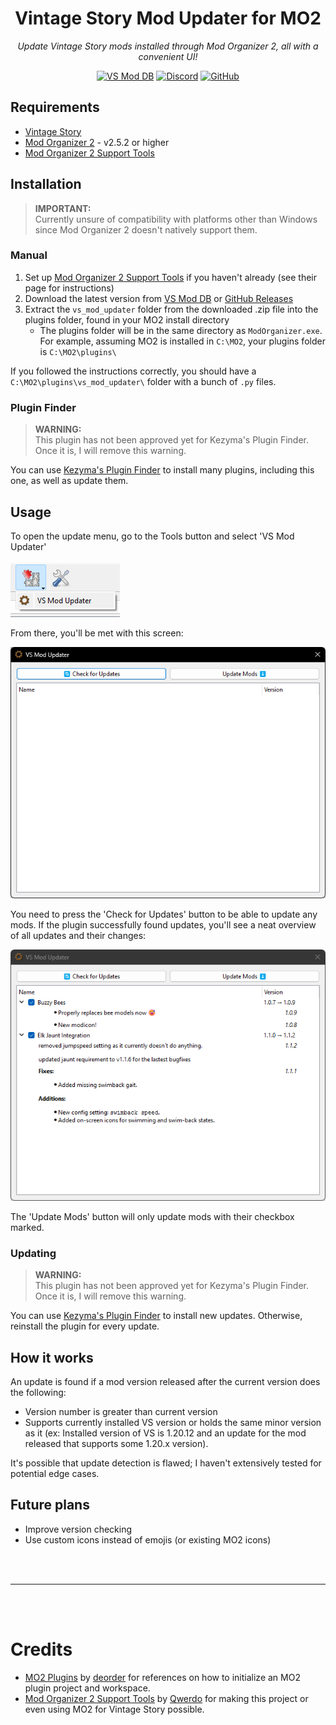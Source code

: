 <center>
<h1> Vintage Story Mod Updater for MO2 </h1>

<p><i>Update Vintage Story mods installed through Mod Organizer 2, all with a convenient UI!</i></p>

<a href="https://mods.vintagestory.at/modupdaterformo"><img src="https://img.shields.io/badge/%E2%9A%99%EF%B8%8F-VS%20Mod%20DB-%23a6947b?style=flat&labelColor=%237d6b56" alt="VS Mod DB"></a>
<a href="https://discord.gg/sWVexFEWNZ"><img src="https://img.shields.io/discord/532779726343897104?style=flat&logo=discord&label=Discord&color=%237289da" alt="Discord"></a>
<a href="https://github.com/mosharky"><img src="https://img.shields.io/badge/GitHub-gray?style=flat&logo=github" alt="GitHub"></a>

</center>

<h2>Requirements</h2>
<ul>
    <li><a href="https://www.vintagestory.at/">Vintage Story</a></li>
    <li><a href="https://github.com/ModOrganizer2/modorganizer/releases">Mod Organizer 2</a> - v2.5.2 or higher</li>
    <li><a href="https://mods.vintagestory.at/vsmosupportplugin">Mod Organizer 2 Support Tools</a></li>
</ul>


<h2>Installation</h2>

<blockquote>
<strong>IMPORTANT:</strong><br>
Currently unsure of compatibility with platforms other than Windows since Mod Organizer 2 doesn't natively support them.
</blockquote>

<h3>Manual</h3>
<ol>
    <li>Set up <a href="https://mods.vintagestory.at/vsmosupportplugin">Mod Organizer 2 Support Tools</a> if you haven't already (see their page for instructions)</li>
    <li>Download the latest version from <a href="https://mods.vintagestory.at/modupdaterformo#tab-files">VS Mod DB</a> or <a href="https://github.com/mosharky/MO2-VS-Mod-Updater/releases">GitHub Releases</a></li>
    <li>Extract the <code>vs_mod_updater</code> folder from the downloaded .zip file into the plugins folder, found in your MO2 install directory
        <ul>
            <li>The plugins folder will be in the same directory as <code>ModOrganizer.exe</code>. For example, assuming MO2 is installed in <code>C:\MO2</code>, your plugins folder is <code>C:\MO2\plugins\</code></li>
        </ul>
    </li>
</ol>

<p>If you followed the instructions correctly, you should have a <code>C:\MO2\plugins\vs_mod_updater\</code> folder with a bunch of <code>.py</code> files.</p>

<h3>Plugin Finder</h3>
<blockquote>
<strong>WARNING:</strong><br>
This plugin has not been approved yet for Kezyma's Plugin Finder. Once it is, I will remove this warning.
</blockquote>

<p>You can use <a href="https://kezyma.github.io/?p=pluginfinder">Kezyma's Plugin Finder</a> to install many plugins, including this one, as well as update them.</p>


<h2>Usage</h2>
<p>To open the update menu, go to the Tools button and select 'VS Mod Updater'</p>
<img src="https://raw.githubusercontent.com/mosharky/MO2-VS-Mod-Updater/refs/heads/main/assets/plugin_dropdown.png" alt="Plugin dropdown">

<p>From there, you'll be met with this screen:</p>
<img src="https://raw.githubusercontent.com/mosharky/MO2-VS-Mod-Updater/refs/heads/main/assets/plugin_ui.png" alt="Plugin UI">

<p>You need to press the 'Check for Updates' button to be able to update any mods. If the plugin successfully found updates, you'll see a neat overview of all updates and their changes:</p>
<img src="https://raw.githubusercontent.com/mosharky/MO2-VS-Mod-Updater/refs/heads/main/assets/updates_found.png" alt="Updates found">

<p>The 'Update Mods' button will only update mods with their checkbox marked.</p>

<h3>Updating</h3>
<blockquote>
<strong>WARNING:</strong><br>
This plugin has not been approved yet for Kezyma's Plugin Finder. Once it is, I will remove this warning.
</blockquote>

<p>You can use <a href="https://kezyma.github.io/?p=pluginfinder">Kezyma's Plugin Finder</a> to install new updates. Otherwise, reinstall the plugin for every update.</p>


<h2>How it works</h2>
<p>An update is found if a mod version released after the current version does the following:</p>
<ul>
    <li>Version number is greater than current version</li>
    <li>Supports currently installed VS version or holds the same minor version as it (ex: Installed version of VS is 1.20.12 and an update for the mod released that supports some 1.20.x version).</li>
</ul>

<p>It's possible that update detection is flawed; I haven't extensively tested for potential edge cases.</p>

<h2>Future plans</h2>
<ul>
    <li>Improve version checking</li>
    <li>Use custom icons instead of emojis (or existing MO2 icons)</li>
</ul>

<br>
<br>

<hr>

<br>
<br>

<h1>Credits</h1>
<ul>
    <li><a href="https://github.com/deorder/mo2-plugins">MO2 Plugins</a> by <a href="https://github.com/deorder">deorder</a> for references on how to initialize an MO2 plugin project and workspace.</li>
    <li><a href="https://mods.vintagestory.at/vsmosupportplugin">Mod Organizer 2 Support Tools</a> by <a href="https://mods.vintagestory.at/show/user/adf3da0e8b6165d9e974">Qwerdo</a> for making this project or even using MO2 for Vintage Story possible.</li>
</ul>